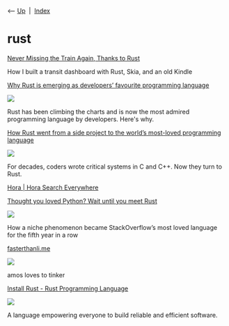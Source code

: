 <div class="nav">

⟵ [Up](index.html)  \|  [Index](index.html)

</div>

# rust

<div class="cards">

<div class="card">

<div class="card-title">

[Never Missing the Train Again, Thanks to
Rust](https://lilymara.xyz/posts/2024/01/transit-kindle/)

</div>

How I built a transit dashboard with Rust, Skia, and an old Kindle

</div>

<div class="card">

<div class="card-title">

[Why Rust is emerging as developers’ favourite programming
language](https://thenextweb.com/news/why-rust-developers-favourite-programming-language)

</div>

<div class="card-image">

[![](https://img-cdn.tnwcdn.com/image/tnw-blurple?filter_last=1&fit=1280%2C640&url=https%3A%2F%2Fcdn0.tnwcdn.com%2Fwp-content%2Fblogs.dir%2F1%2Ffiles%2F2024%2F05%2FAdd-a-heading-1.jpg&signature=dec126b5ded1915b2e5da5e84b989495)](https://thenextweb.com/news/why-rust-developers-favourite-programming-language)

</div>

Rust has been climbing the charts and is now the most admired
programming language by developers. Here's why.

</div>

<div class="card">

<div class="card-title">

[How Rust went from a side project to the world’s most-loved programming
language](https://www.technologyreview.com/2023/02/14/1067869/rust-worlds-fastest-growing-programming-language)

</div>

<div class="card-image">

[![](https://wp.technologyreview.com/wp-content/uploads/2023/02/jinhwajang_c2.jpg?resize=1200,600)](https://www.technologyreview.com/2023/02/14/1067869/rust-worlds-fastest-growing-programming-language)

</div>

For decades, coders wrote critical systems in C and C++. Now they turn
to Rust.

</div>

<div class="card">

<div class="card-title">

[Hora \| Hora Search Everywhere](https://horasearch.com)

</div>

</div>

<div class="card">

<div class="card-title">

[Thought you loved Python? Wait until you meet
Rust](https://towardsdatascience.com/thought-you-loved-python-wait-until-you-meet-rust-64a06d976ce?source=rss----7f60cf5620c9---4)

</div>

<div class="card-image">

[![](https://miro.medium.com/v2/resize:fit:1200/1*xtamjXiztza275fNP3YqKw.jpeg)](https://towardsdatascience.com/thought-you-loved-python-wait-until-you-meet-rust-64a06d976ce?source=rss----7f60cf5620c9---4)

</div>

How a niche phenomenon became StackOverflow’s most loved language for
the fifth year in a row

</div>

<div class="card">

<div class="card-title">

[fasterthanli.me](https://fasterthanli.me/blog/2020/a-half-hour-to-learn-rust)

</div>

<div class="card-image">

[![](https://cdn.fasterthanli.me/content/img/logo-square-2~12319eaafaaf55d3.png)](https://fasterthanli.me/blog/2020/a-half-hour-to-learn-rust)

</div>

amos loves to tinker

</div>

<div class="card">

<div class="card-title">

[Install Rust - Rust Programming
Language](https://www.rust-lang.org/tools/install)

</div>

<div class="card-image">

[![](https://www.rust-lang.org/static/images/rust-social-wide.jpg)](https://www.rust-lang.org/tools/install)

</div>

A language empowering everyone to build reliable and efficient software.

</div>

</div>
